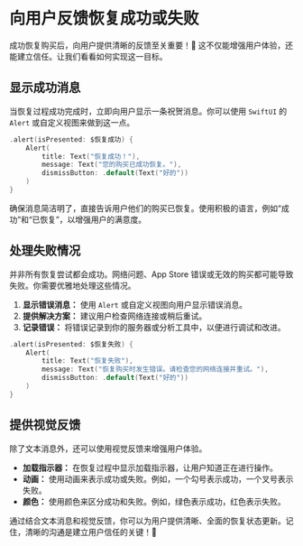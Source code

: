 ﻿# 向用户反馈恢复成功或失败

成功恢复购买后，向用户提供清晰的反馈至关重要！🎉 这不仅能增强用户体验，还能建立信任。让我们看看如何实现这一目标。

## 显示成功消息

当恢复过程成功完成时，立即向用户显示一条祝贺消息。你可以使用 `SwiftUI` 的 `Alert` 或自定义视图来做到这一点。

```swift
.alert(isPresented: $恢复成功) {
    Alert(
        title: Text("恢复成功！"),
        message: Text("您的购买已成功恢复。"),
        dismissButton: .default(Text("好的"))
    )
}
```

确保消息简洁明了，直接告诉用户他们的购买已恢复。使用积极的语言，例如“成功”和“已恢复”，以增强用户的满意度。

## 处理失败情况

并非所有恢复尝试都会成功。网络问题、App Store 错误或无效的购买都可能导致失败。你需要优雅地处理这些情况。

1.  **显示错误消息：** 使用 `Alert` 或自定义视图向用户显示错误消息。
2.  **提供解决方案：** 建议用户检查网络连接或稍后重试。
3.  **记录错误：** 将错误记录到你的服务器或分析工具中，以便进行调试和改进。

```swift
.alert(isPresented: $恢复失败) {
    Alert(
        title: Text("恢复失败"),
        message: Text("恢复购买时发生错误。请检查您的网络连接并重试。"),
        dismissButton: .default(Text("好的"))
    )
}
```

## 提供视觉反馈

除了文本消息外，还可以使用视觉反馈来增强用户体验。

*   **加载指示器：** 在恢复过程中显示加载指示器，让用户知道正在进行操作。
*   **动画：** 使用动画来表示成功或失败。例如，一个勾号表示成功，一个叉号表示失败。
*   **颜色：** 使用颜色来区分成功和失败。例如，绿色表示成功，红色表示失败。

通过结合文本消息和视觉反馈，你可以为用户提供清晰、全面的恢复状态更新。记住，清晰的沟通是建立用户信任的关键！💪



